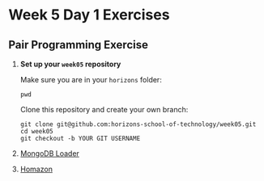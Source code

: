 # Week 5 Day 1 Exercises

## Pair Programming Exercise

1. **Set up your `week05` repository**

    Make sure you are in your `horizons` folder:

    ```
    pwd
    ```

    Clone this repository and create your own branch:

    ```
    git clone git@github.com:horizons-school-of-technology/week05.git
    cd week05
    git checkout -b YOUR GIT USERNAME
    ```

1. [MongoDB Loader](mongo-loader/)
1. [Homazon](homazon/)
